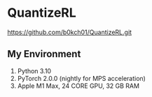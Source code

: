 # QuantizeRL

https://github.com/b0kch01/QuantizeRL.git

## My Environment
1. Python 3.10
2. PyTorch 2.0.0 (nightly for MPS acceleration)
3. Apple M1 Max, 24 CORE GPU, 32 GB RAM